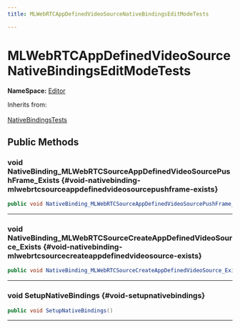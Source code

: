 ```yaml
---
title: MLWebRTCAppDefinedVideoSourceNativeBindingsEditModeTests

---
```


# MLWebRTCAppDefinedVideoSourceNativeBindingsEditModeTests



**NameSpace:** 
[Editor](/versioned_docs/version-22-Mar-2023/unity-api/api/Tests.Editor/Tests.Editor.md) 





Inherits from: <br></br>[NativeBindingsTests](/versioned_docs/version-22-Mar-2023/unity-api/api/Classes/NativeBindingsTests.md)




## Public Methods

### void NativeBinding_MLWebRTCSourceAppDefinedVideoSourcePushFrame_Exists {#void-nativebinding-mlwebrtcsourceappdefinedvideosourcepushframe-exists}

```csharp
public void NativeBinding_MLWebRTCSourceAppDefinedVideoSourcePushFrame_Exists()
```






-----------

### void NativeBinding_MLWebRTCSourceCreateAppDefinedVideoSource_Exists {#void-nativebinding-mlwebrtcsourcecreateappdefinedvideosource-exists}

```csharp
public void NativeBinding_MLWebRTCSourceCreateAppDefinedVideoSource_Exists()
```






-----------

### void SetupNativeBindings {#void-setupnativebindings}

```csharp
public void SetupNativeBindings()
```






-----------


